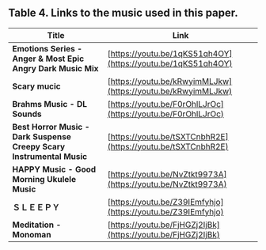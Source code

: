 ## Table 4. Links to the music used in this paper.

Title | Link
------------ | -------------
**Emotions Series - Anger & Most Epic Angry Dark Music Mix** | [https://youtu.be/1qKS51qh4OY](https://youtu.be/1qKS51qh4OY)
**Scary mucic** | [https://youtu.be/kRwyimMLJkw](https://youtu.be/kRwyimMLJkw)
**Brahms Music - DL Sounds** | [https://youtu.be/F0rOhlLJrOc](https://youtu.be/F0rOhlLJrOc)
**Best Horror Music - Dark Suspense Creepy Scary Instrumental Music** | [https://youtu.be/tSXTCnbhR2E](https://youtu.be/tSXTCnbhR2E)
**HAPPY Music - Good Morning Ukulele Music** | [https://youtu.be/NvZtkt9973A](https://youtu.be/NvZtkt9973A)
**ＳＬＥＥＰＹ** | [https://youtu.be/Z39IEmfyhjo](https://youtu.be/Z39IEmfyhjo)
**Meditation - Monoman** | [https://youtu.be/FjHGZj2IjBk](https://youtu.be/FjHGZj2IjBk)
